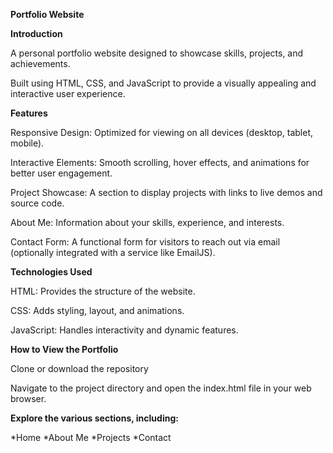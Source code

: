 **Portfolio Website**

**Introduction**

A personal portfolio website designed to showcase skills, projects, and achievements.

Built using HTML, CSS, and JavaScript to provide a visually appealing and interactive user experience.

**Features**

Responsive Design: Optimized for viewing on all devices (desktop, tablet, mobile).

Interactive Elements: Smooth scrolling, hover effects, and animations for better user engagement.

Project Showcase: A section to display projects with links to live demos and source code.

About Me: Information about your skills, experience, and interests.

Contact Form: A functional form for visitors to reach out via email (optionally integrated with a service like EmailJS).

**Technologies Used**

HTML: Provides the structure of the website.

CSS: Adds styling, layout, and animations.

JavaScript: Handles interactivity and dynamic features.

**How to View the Portfolio**

Clone or download the repository

Navigate to the project directory and open the index.html file in your web browser.

**Explore the various sections, including:**

*Home
*About Me
*Projects
*Contact

